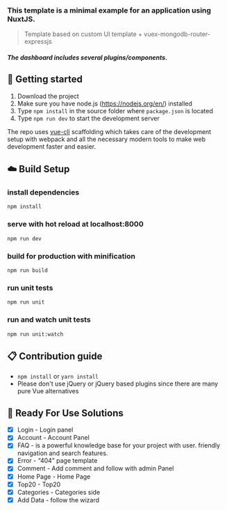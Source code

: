 ### This template is a minimal example for an application using NuxtJS.
> Template based on custom UI template + vuex-mongodb-router-expressjs
##### The dashboard includes several plugins/components.

## :rocket: Getting started

1. Download the project
2. Make sure you have node.js (https://nodejs.org/en/) installed
3. Type `npm install` in the source folder where `package.json` is located
4. Type `npm run dev` to start the development server

The repo uses [vue-cli](https://github.com/vuejs/vue-cli) scaffolding which takes care of the development setup with webpack and all the necessary modern tools to make web development faster and easier.

## :cloud: Build Setup

### install dependencies
`npm install`
### serve with hot reload at localhost:8000
`npm run dev`
### build for production with minification
`npm run build`
### run unit tests
`npm run unit`
### run and watch unit tests
`npm run unit:watch`

## :clipboard: Contribution guide
* `npm install` or `yarn install`
* Please don't use jQuery or jQuery based plugins since there are many pure Vue alternatives


## :paperclip: Ready For Use Solutions

- [X] Login - Login panel
- [X] Account - Account Panel
- [X] FAQ - is a powerful knowledge base for your project with user. friendly navigation and search features.
- [X] Error - “404” page template
- [X] Comment - Add comment and follow with admin Panel
- [X] Home Page - Home Page
- [X] Top20 - Top20
- [X] Categories - Categories side
- [X] Add Data - follow the wizard

